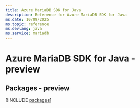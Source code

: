 ```yaml
---
title: Azure MariaDB SDK for Java
description: Reference for Azure MariaDB SDK for Java
ms.date: 10/09/2025
ms.topic: reference
ms.devlang: java
ms.service: mariadb
---
```

# Azure MariaDB SDK for Java - preview
## Packages - preview
[!INCLUDE [packages](mariadb-index.md)]